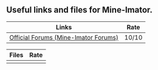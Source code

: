 ## Useful links and files for Mine-Imator.

|     Links     |     Rate      |
| ------------- | ------------- |
| [Official Forums (Mine-Imator Forums)](https://mineimatorforums.com/) | 10/10 |

|     Files     |     Rate      |
| ------------- | ------------- |
|               |               |
